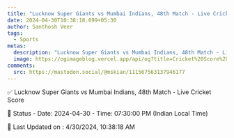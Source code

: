 ```yaml
---
title: "Lucknow Super Giants vs Mumbai Indians, 48th Match - Live Cricket Score"
date: 2024-04-30T10:38:18.699+05:30
author: Santhosh Veer
tags:
  - Sports
metas:
  description: "Lucknow Super Giants vs Mumbai Indians, 48th Match - Live Cricket Score - Date: 2024-04-30 - Time: 07:30:00 PM (Indian Local Time)"
  image: https://ogimageblog.vercel.app/api/og?title=Cricket%20Score%20%F0%9F%8F%8F
comments:
  src: https://mastodon.social/@mskian/111567563137946177
---
```


✅ Lucknow Super Giants vs Mumbai Indians, 48th Match - Live Cricket Score

📑 Status - Date: 2024-04-30 - Time: 07:30:00 PM (Indian Local Time)

<!--more-->

📝 Last Updated on : 4/30/2024, 10:38:18 AM
